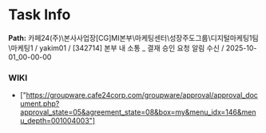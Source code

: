 # Task Info

**Path:** 카페24(주)\본사사업장\[CG]MI본부\마케팅센터\성장주도그룹\디지털마케팅1팀\마케팅1 / yakim01 / [342714] 본부 내 소통 _ 결재 승인 요청 알림 수신 / 2025-10-01_00-00-00

### WIKI
- ["https://groupware.cafe24corp.com/groupware/approval/approval_document.php?approval_state=05&agreement_state=08&box=my&menu_idx=146&menu_depth=001004003"]

